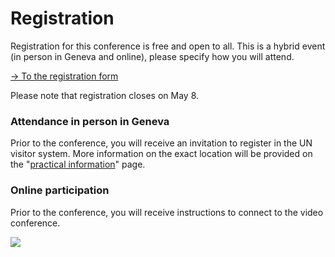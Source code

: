 # Registration

Registration for this conference is free and open to all. This is a hybrid event (in person in Geneva and online), please specify how you will attend.

[→ To the registration form](https://unog.libcal.com/calendar/archivestraining/IntellectualCooperationConference)

Please note that registration closes on May 8. 

### Attendance in person in Geneva

Prior to the conference, you will receive an invitation to register in the UN visitor system. More information on the exact location will be provided on the "[practical information](https://intellectualcooperation.org/informations)" page.

### Online participation

Prior to the conference, you will receive instructions to connect to the video conference.

[<img src="https://raw.githubusercontent.com/grandjeanmartin/intellectualcooperation/gh-pages/images/registration.png">](https://unog.libcal.com/calendar/archivestraining/IntellectualCooperationConference)
